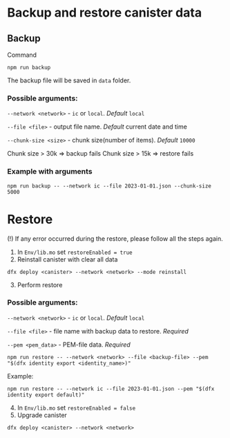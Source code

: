 # Backup and restore canister data

## Backup
Command
```
npm run backup
```
The backup file will be saved in `data` folder.

### Possible arguments:

`--network <network>` - `ic` or `local`. *Default* `local`

`--file <file>` - output file name. *Default* current date and time

`--chunk-size <size>` - chunk size(number of items). *Default* `10000`

Chunk size > 30k => backup fails
Chunk size > 15k => restore fails

### Example with arguments
```
npm run backup -- --network ic --file 2023-01-01.json --chunk-size 5000
```

# Restore
(!) If any error occurred during the restore, please follow all the steps again.

1. In `Env/lib.mo` set `restoreEnabled = true`
2. Reinstall canister with clear all data
```
dfx deploy <canister> --network <network> --mode reinstall
```
3. Perform restore
### Possible arguments:

`--network <network>` - `ic` or `local`. *Default* `local`

`--file <file>` - file name with backup data to restore. *Required*

`--pem <pem_data>` - PEM-file data. *Required*

```
npm run restore -- --network <network> --file <backup-file> --pem "$(dfx identity export <identity_name>)"
```

Example:
```
npm run restore -- --network ic --file 2023-01-01.json --pem "$(dfx identity export default)"
```

4. In `Env/lib.mo` set `restoreEnabled = false`
4. Upgrade canister
```
dfx deploy <canister> --network <network>
```